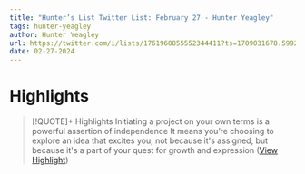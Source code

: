 ```yaml
---
title: "Hunter’s List Twitter List: February 27 - Hunter Yeagley"
tags: hunter-yeagley
author: Hunter Yeagley
url: https://twitter.com/i/lists/1761960855552344411?ts=1709031678.599221
date: 02-27-2024
---
```

# Highlights
> [!QUOTE]+ Highlights
> Initiating a project on your own terms is a powerful assertion of independence
> It means you’re choosing to explore an idea that excites you, not because it's assigned, but because it's a part of your quest for growth and expression ([View Highlight](https://read.readwise.io/read/01hqnk6hh9d5wr21yanv97ayrr))


